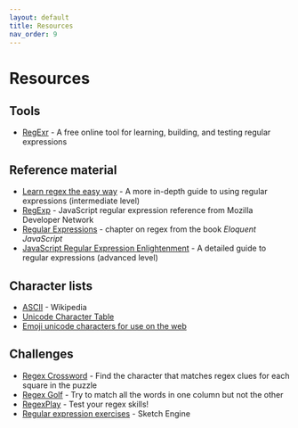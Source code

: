 ```yaml
---
layout: default
title: Resources
nav_order: 9
---
```

# Resources

## Tools

* [RegExr](https://regexr.com/) - A free online tool for learning, building, and testing regular expressions

## Reference material

* [Learn regex the easy way](https://github.com/ziishaned/learn-regex) - A more in-depth guide to using regular expressions (intermediate level)
* [RegExp](https://developer.mozilla.org/en-US/docs/Web/JavaScript/Reference/Global_Objects/RegExp) - JavaScript regular expression reference from Mozilla Developer Network
* [Regular Expressions](https://eloquentjavascript.net/09_regexp.html) - chapter on regex from the book _Eloquent JavaScript_
* [JavaScript Regular Expression Enlightenment](http://codylindley.com/techpro/2013_05_14__javascript-regular-expression-/) - A detailed guide to regular expressions (advanced level)

## Character lists

* [ASCII](https://en.wikipedia.org/wiki/ASCII#Character_set) - Wikipedia
* [Unicode Character Table](https://symbl.cc/en/)
* [Emoji unicode characters for use on the web](https://apps.timwhitlock.info/emoji/tables/unicode)

## Challenges

* [Regex Crossword](https://regexcrossword.com/) - Find the character that matches regex clues for each square in the puzzle
* [Regex Golf](https://alf.nu/RegexGolf) - Try to match all the words in one column but not the other
* [RegexPlay](http://play.inginf.units.it/#/) - Test your regex skills!
* [Regular expression exercises](https://regex.sketchengine.co.uk/) - Sketch Engine

